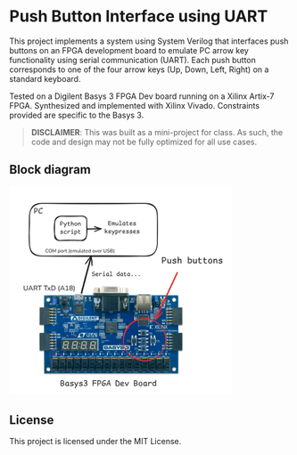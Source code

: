 # Push Button Interface using UART

This project implements a system using System Verilog that interfaces push buttons on an FPGA development board to emulate PC arrow key functionality using serial communication (UART). Each push button corresponds to one of the four arrow keys (Up, Down, Left, Right) on a standard keyboard.

Tested on a Digilent Basys 3 FPGA Dev board running on a Xilinx Artix-7 FPGA. Synthesized and implemented with Xilinx Vivado. Constraints provided are specific to the Basys 3.

> **DISCLAIMER**: This was built as a mini-project for class. As such, the code and design may not be fully optimized for all use cases.

## Block diagram

<img src="assets/block_diagram.png" alt="block_diagram" width=400/>

## License

This project is licensed under the MIT License.